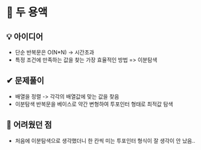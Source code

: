 # 🔎 두 용액

## 💡 아이디어

- 단순 반복문은 O(N\*N) -> 시간초과
- 특정 조건에 만족하는 값을 찾는 가장 효율적인 방법 => 이분탐색

## ✔ 문제풀이

- 배열을 정렬 -> 각각의 배열값에 맞는 값을 찾음
- 이분탐색 반복문을 베이스로 약간 변형하여 투포인터 형태로 최적값 탐색

## 🤕 어려웠던 점

- 처음에 이분탐색으로 생각했더니 한 칸씩 미는 투포인터 형식이 잘 생각이 안 났음..
